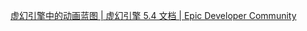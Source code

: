 [虚幻引擎中的动画蓝图 | 虚幻引擎 5.4 文档 | Epic Developer Community](https://dev.epicgames.com/documentation/zh-cn/unreal-engine/animation-blueprints-in-unreal-engine?application_version=5.4)